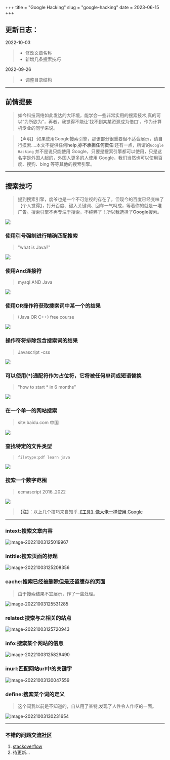 +++
title = "Google Hacking"
slug = "google-hacking"
date = 2023-06-15
+++

## 更新日志：

2022-10-03

> - 修改文章名称
> - 新增几条搜索技巧

2022-09-26

> - 调整目录结构


---

## 前情提要

> 如今科技网络如此发达的大环境，能学会一些非常实用的搜索技术,真的可以“为所欲为”，再者，我觉得不能让'找不到某某资源成为借口'，作为计算机专业的同学来说。


> 【声明】:如果使用Google搜索引擎，那该部分很重要但不适合展示，请自行摸索....本文不提供任何**help**,**亦不承担任何责任**!还有一点，所谓的`Google Hacking` 并不是说只能使用 Google，只要是搜索引擎都可以使用，只是这名字是外国人起的，外国人更多的人使用 Google，我们当然也可以使用百度、搜狗、bing 等等其他的搜索引擎。




---

## 搜索技巧

> 提到搜索引擎，度爷也是一个不可忽视的存在了，但现今的百度已经变味了【个人觉得】，打开百度、键入关键词、回车一气呵成，等着你的就是一堆广告。搜索引擎不再专注于搜索，不纯粹了！所以我选择了**Google**搜索。

![](https://images.waer.ltd/img/20220219115817.png)

### 使用引号强制进行精确匹配搜索

> "what is Java?"

![](https://images.waer.ltd/img/solo-fetchupload-10461995544372781941-6670a275.png)

### 使用And连接符

> mysql AND Java

![](https://images.waer.ltd/img/solo-fetchupload-14504734167488444756-53312d1d.png)

### 使用OR操作符获取搜索词中某一个的结果

> (Java OR C++) free course

![](https://images.waer.ltd/img/solo-fetchupload-472250761333355458-241c96a5.png)

### 操作符将排除包含搜索词的结果

> Javascript -css

![](https://images.waer.ltd/img/solo-fetchupload-1380911999494599259-f33910ad.png)

### 可以使用(*)通配符作为占位符，它将被任何单词或短语替换

> "how to start * in 6 months"

![](https://images.waer.ltd/img/solo-fetchupload-13092045242420342526-b72f6005.png)

### 在一个单一的网站搜索

> site:baidu.com 中国

![](https://images.waer.ltd/img/solo-fetchupload-8020630060643892821-afa57228.png)

### 查找特定的文件类型

> `filetype:pdf learn java`

![](https://images.waer.ltd/img/solo-fetchupload-6235979189838873316-c0c03a6e.png)

### 搜索一个数字范围

> ecmascript 2016..2022

![](https://images.waer.ltd/img/solo-fetchupload-16261730749587081018-8daabba1.png)

> **【注】**：以上几个技巧来自知乎[【工具】像大佬一样使用 Google](https://zhuanlan.zhihu.com/p/355438850)

---

### intext:搜索文章内容

![image-20221003125019967](https://imgsforme.oss-cn-hangzhou.aliyuncs.com/imgs/image-20221003125019967.png)

### intitle:搜索页面的标题

![image-20221003125208356](https://imgsforme.oss-cn-hangzhou.aliyuncs.com/imgs/image-20221003125208356.png)

### cache:搜索已经被删除但是还留缓存的页面

> 由于搜索结果不宜展示，作了一些处理。

![image-20221003125531285](https://imgsforme.oss-cn-hangzhou.aliyuncs.com/imgs/image-20221003125531285.png)

### related:搜索与之相关的站点

![image-20221003125720943](https://imgsforme.oss-cn-hangzhou.aliyuncs.com/imgs/image-20221003125720943.png)

### info:搜索某个网站的信息

![image-20221003125829490](https://imgsforme.oss-cn-hangzhou.aliyuncs.com/imgs/image-20221003125829490.png)

### inurl:匹配网站url中的关键字

![image-20221003130047559](https://imgsforme.oss-cn-hangzhou.aliyuncs.com/imgs/image-20221003130047559.png)

### define:搜索某个词的定义

> 这个词我以前是不知道的，自从用了某特,发现了人性令人作呕的一面。

![image-20221003130231654](https://imgsforme.oss-cn-hangzhou.aliyuncs.com/imgs/image-20221003130231654.png)



****

### 不错的问题交流社区

1. [stackoverflow](https://stackoverflow.com/)
2. 待更新...
